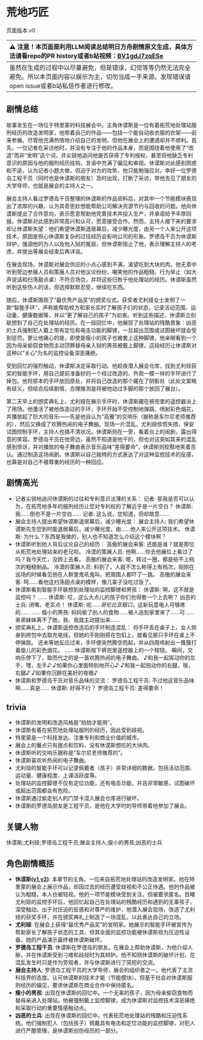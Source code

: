 # 荒地巧匠
页面版本:v0
 

| :warning: 注意！本页面是利用LLM阅读总结明日方舟剧情原文生成，具体方法请看repo的PR history或者b站视频：[BV1gdJ7zqESe](https://www.bilibili.com/video/BV1gdJ7zqESe/)         |
|:----------------------------|
| 虽然在生成的过程中以尽量避免，但是错误，幻觉等等仍然无法完全避免。所以本页面内容以娱乐为主，切勿当成一手来源。发现错误请open issue或者b站私信作者进行修改。|



## 剧情总结
故事发生在一场位于特里蒙的科技展会中。主角休谟斯是一位有着拓荒地处理站服刑经历的改造发明家，他带着自己的作品——包括一个能自动收衣服的衣架——前来参展。尽管他充满热情地介绍自己的发明，但他在展会上的遭遇却并不顺利。首先，一位记者在采访他时，并没有专注于他的作品本身，而是围绕着他使用了“改造”而非“发明”这个词，并尖锐地追问他是否获得了专利授权，甚至将他缺乏专利意识的原因与他的服刑经历挂钩，言语中充满了偏见和审视。休谟斯对此感到困惑和不适，认为记者小题大做，但迫于对方的攻势，他只能勉强应对。幸好一位罗德岛工程干员（同时也是休谟斯的朋友）及时出现，打断了采访，带他去见了朋友的大学导师，也就是展会的主持人之一。

展会主持人看过罗德岛干员整理的休谟斯的作品资料后，对其中一个节能模块表现出了浓厚的兴趣，认为其奇思妙想能帮助公司解决资源节约与回收的问题。他向休谟斯提出了合作意向，表示愿意帮助他完善技术并投入生产，并承诺给予丰厚回报。休谟斯对此感到非常高兴和认可，愿意接受合作。然而，主持人接下来的要求却让休谟斯失望：他们希望休谟斯退居幕后，减少曝光度，由另一个人来公开这项技术，原因是担心休谟斯复杂的过往经历会影响公司的形象。罗德岛干员为休谟斯辩护，强调他的为人以及他入狱的冤屈，但休谟斯阻止了他，表示理解主持人的考虑，并提出等展会结束后再详谈。

在展会现场，休谟斯对展会供应的小点心感到不满，渴望吃到大块的肉。他无意中听到旁边参展人员和策展人员对他议论纷纷，嘲笑他的作品粗糙、行为举止（如大声说话和扫荡甜点桌）不符合场合，并将这些归咎于他处理站的经历。休谟斯虽然听到这些伤人的话，但选择默默忍受，继续吃东西。

随后，休谟斯围观了“最优秀产品奖”的颁奖仪式。获奖者尤利娅女士发明了一款“智能手环”，声称能帮助校方和家长实时了解孩子们的状态，记录活动范围、运动量、健康数据等，并以“更了解自己的孩子”为初衷。听到这些描述，休谟斯立刻联想到了自己在处理站的经历。在一段回忆中，他展现了处理站的残酷景象：凶恶的士兵强制犯人戴上带有定位和电击功能的脚镣，一旦超出范围或试图破坏就会受到惩罚。更让他痛心的是，即使是瘦小的孩子也被套上这种脚镣，他亲眼看到一个因为母亲偷窃食物而主动顶罪替母亲入狱的男孩被戴上脚镣。这段经历让休谟斯对这种以“关心”为名的监控设备深恶痛绝。

受到回忆的强烈触动，休谟斯决定采取行动。他趁夜潜入展会仓库，找到尤利娅获奖的智能手环，用自己提前准备好的一个经过改造的、外观一模一样的手环进行了掉包。他将原本的手环放回原处，并将自己改造的那个藏在了阴影处（此处文案略有歧义，但结合后续剧情，合理推测是将被他动过手脚的那个放回了展台）。

第二天早上的颁奖典礼上，尤利娅在展示手环时，休谟斯藏在裤兜里的遥控器派上了用场。他激活了被他改造过的手环，手环开始不受控制地弹跳、喷射彩色烟花，并播放起了巨大的音乐——先是他自认为“高雅”的交响乐（据称是车尔尼老师推荐的），然后又换成了欢腾热闹的电子舞曲。现场一片混乱，尤利娅惊慌失措，保安试图控制手环，主持人也搞不清状况。休谟斯则在一旁，看着台上的闹剧，露出得意的笑容。罗德岛干员在他旁边，虽然不知道是他干的，但也对这突如其来的混乱感到惊讶，并对播放的电子舞曲表示音乐品味“差得要命”，休谟斯则狡黠地笑着否认。通过制造这场闹剧，休谟斯以自己独特的方式表达了对这种监控技术的反感，也算是对自己不被尊重的经历的一种回应。
## 剧情高光
*   记者尖锐地追问休谟斯的过往和专利意识淡薄的关系：
    记者: 那我是否可以认为，在拓荒地多年的服刑经历让您对专利权的了解近乎是一片空白？
    休谟斯: 我......倒也不是一片空白......
    记者: 这么说，您知道，但却故意......
*   展会主持人提出希望休谟斯退居幕后，减少曝光度：
    展会主持人: 我们希望休谟斯先生您到时能退居幕后，减少曝光度，由......他人来公开这项技术。
    休谟斯: 为什么？东西是我做的，别人也不知道怎么介绍这个模块啊？
*   休谟斯听到他人背后议论自己的经历：
    高傲的展会来客: 还能是谁？就是那位从拓荒地处理站来的老兄呗。
    冷漠的策展人员: 他啊......你去他展位上看过了吗？我今天忙，没顾上去看。
    高傲的展会来客: 嗯，转过一圈，都是些不上档次的粗糙制品。
    冷漠的策展人员: 料到了，人就不怎么称得上有档次，刚刚在巡场的时候看见他在人群里鬼吼鬼叫，把周围人都吓了一跳。
    高傲的展会来客: 呵......看他这扫荡甜点桌的模样，像几辈子没吃过饭了。
*   休谟斯看到智能手环联想到处理站的监控脚镣和男孩：
    休谟斯: 啊，这不就是监控吗？
    ......
    休谟斯: 哎，这么大点儿的孩子你们也得套一个上去啊？
    凶恶的士兵: 闭嘴，老实点！
    休谟斯: 呃......*哥伦比亚粗口*，这新玩意电人可够疼的......
    ......
    瘦小的男孩: 妈妈偷了别人的食物......被人追到家里来了......可......弟弟妹妹离不了她，我、我就主动提出来......
*   颁奖典礼上，休谟斯遥控改造后的手环制造混乱：
    将手环丢在桌子上，女人侧身到挎包中去取充电线，但她的手刚刚搭在包扣上，就看见那只手环在桌上不停弹跳。
    还未等她反应过来，手环便突然腾空而起，并从四周喷射出一簇簇打着旋儿的彩色烟花。
    ......
    休谟斯按下裤兜里遥控器上的一个按钮。
    瞬间，交响乐停下了，取而代之的是一首欢腾热闹的电子舞曲。
    ♪和我一起挥动你的左手，嘿，左手♪
    ♪如果你心里面特别地开心♪
    ♪和我一起扭动你的右腿，哦，右腿♪
    ♪如果你沉醉在美好的夜晚♪
*   休谟斯和罗德岛干员对音乐品味的交流：
    罗德岛工程干员: 不过他这音乐品味啊......真是......
    休谟斯: 好得不行？
    罗德岛工程干员: 差得要命！
## trivia
*   休谟斯的发明和改造风格是“拍拍才能用”。
*   休谟斯有着在拓荒地处理站服刑的经历，因此受到歧视。
*   特里蒙是一个科技发达、注重专利和商业价值的城市。
*   展会上的餐点只有甜点和饮料，没有休谟斯想吃的大块肉。
*   休谟斯听的交响乐据称是“车尔尼老师推荐的”。
*   休谟斯喜欢听热闹的电子舞曲。
*   尤利娅的智能手环可以记录佩戴者（孩子）非常详细的数据，包括活动范围、运动量、健康程度、上课活跃度等。
*   处理站的监控脚镣不仅有定位功能，还有电击功能，并且非常敏感，试图破坏或超出范围都会有危险。
*   休谟斯通过偷走别人的门禁卡混入展会仓库进行破坏。
*   休谟斯的罗德岛朋友是工程干员，是他在大学时的导师带着他参加了展会。
## 关键人物
休谟斯;尤利娅;罗德岛工程干员;展会主持人;瘦小的男孩;凶恶的士兵
## 角色剧情概括
-   **休谟斯([v1](../chars/char_491_humus.md),[v2](../char_v3/char_491_humus.md))**: 本章节的主角。一位来自拓荒地处理站的改造发明家。他在特里蒙的展会上展示作品，却因过去的经历遭受歧视和不公正待遇。他的作品被认为粗糙，本人也被轻视。他的一项节能模块受到关注，但被要求匿名。目睹尤利娅的监控手环后，他回忆起自己在处理站的残酷经历和遇到的无辜孩子，深受触动。出于对压迫的反感和对尊严的维护，他潜入展会现场，改造了尤利娅的获奖手环，并在颁奖典礼上制造了一场混乱，以此表达自己的立场。
-   **尤利娅**: 在展会上获得“最优秀产品奖”的发明家。她展示的智能手环被宣传为帮助家长了解孩子状态的工具，但其全面的监控功能被休谟斯视为压迫性设备。她的产品演示最终被休谟斯破坏。
-   **罗德岛工程干员**: 休谟斯在罗德岛的朋友。在展会上帮助休谟斯，为他介绍人脉，并在休谟斯受到刁难和歧视时为其辩护。他不知晓休谟斯的破坏计划，在混乱发生时只是作为旁观者，并与休谟斯进行了简短的交流。
-   **展会主持人**: 罗德岛工程干员的大学导师，展会的组织者之一。他代表了主流科技界的态度。认可休谟斯的技术才能（节能模块），但基于社会对休谟斯服刑经历的偏见，要求休谟斯在商业合作中保持匿名。
-   **瘦小的男孩**: 出现在休谟斯的回忆中。一个无辜的孩子，因为母亲偷窃食物而替母亲进入处理站。他被强制戴上监控脚镣，成为休谟斯对监控技术深恶痛绝和采取行动的重要情感触动点。
-   **凶恶的士兵**: 出现在休谟斯的回忆中。代表拓荒地处理站的残酷和压迫性系统。他们强制犯人（包括孩子）佩戴具有电击和定位功能的监控脚镣，对犯人进行严酷管理，是休谟斯创伤经历的一部分。